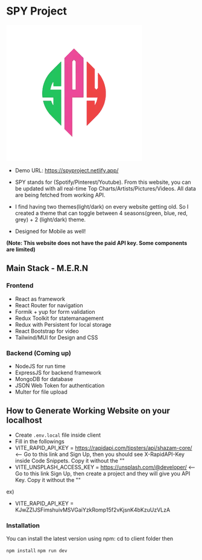 # SPY Project

![](./client/src/assets/Logos/logo.webp)


- Demo URL: https://spyproject.netlify.app/

- SPY stands for (Spotify/Pinterest/Youtube). From this website, you can be updated with all real-time Top Charts/Artists/Pictures/Videos. All data are being fetched from working API.
- I find having two themes(light/dark) on every website getting old. So I created a theme that can toggle between 4 seasons(green, blue, red, grey) + 2 (light/dark) theme.
- Designed for Mobile as well!

**(Note: This website does not have the paid API key. Some components are limited)**

## Main Stack - M.E.R.N

### Frontend

- React as framework
- React Router for navigation
- Formik + yup for form validation
- Redux Toolkit for statemanagement
- Redux with Persistent for local storage
- React Bootstrap for video
- Tailwind/MUI for Design and CSS

### Backend (Coming up)

- NodeJS for run time
- ExpressJS for backend framework
- MongoDB for database
- JSON Web Token for authentication
- Multer for file upload

## How to Generate Working Website on your localhost

- Create `.env.local` file inside client
- Fill in the followings
- VITE_RAPID_API_KEY = https://rapidapi.com/tipsters/api/shazam-core/ <-- Go to this link and Sign Up, then you should see X-RapidAPI-Key inside Code Snippets. Copy it without the ""
- VITE_UNSPLASH_ACCESS_KEY = https://unsplash.com/@developer/ <-- Go to this link Sign Up, then create a project and they will give you API Key. Copy it without the ""

ex)

- VITE_RAPID_API_KEY = KJwZZIJSFimshuivMSVGaiYzkRomp15f2vKjsnK4bKzuUzVLzA


### Installation

You can install the latest version using npm:
cd to client folder then

`npm install`
`npm run dev`


